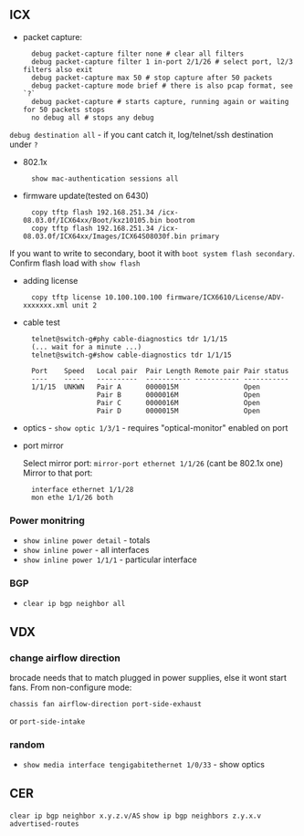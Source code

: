 ## ICX

* packet capture:

        debug packet-capture filter none # clear all filters
        debug packet-capture filter 1 in-port 2/1/26 # select port, l2/3 filters also exit
        debug packet-capture max 50 # stop capture after 50 packets
        debug packet-capture mode brief # there is also pcap format, see `?`
        debug packet-capture # starts capture, running again or waiting for 50 packets stops
        no debug all # stops any debug

`debug destination all` - if you cant catch it, log/telnet/ssh destination under `?`

* 802.1x

        show mac-authentication sessions all






* firmware update(tested on 6430)

        copy tftp flash 192.168.251.34 /icx-08.03.0f/ICX64xx/Boot/kxz10105.bin bootrom
        copy tftp flash 192.168.251.34 /icx-08.03.0f/ICX64xx/Images/ICX64S08030f.bin primary

If you want to write to secondary, boot it with `boot system flash secondary`. Confirm flash load with `show flash`

* adding license

        copy tftp license 10.100.100.100 firmware/ICX6610/License/ADV-xxxxxxx.xml unit 2


* cable test

        telnet@switch-g#phy cable-diagnostics tdr 1/1/15
        (... wait for a minute ...)
        telnet@switch-g#show cable-diagnostics tdr 1/1/15

        Port	Speed	Local pair	Pair Length	Remote pair	Pair status
        ----	-----	----------	-----------	-----------	-----------
        1/1/15 	UNKWN	Pair A    	0000015M   	          	Open
            	     	Pair B    	0000016M   	          	Open
            	     	Pair C    	0000016M   	          	Open
            	     	Pair D    	0000015M   	          	Open

* optics  - `show optic 1/3/1` - requires "optical-monitor" enabled on port

* port mirror

    Select mirror port: `mirror-port ethernet 1/1/26` (cant be 802.1x one)
    Mirror to that port:

        interface ethernet 1/1/28
        mon ethe 1/1/26 both

### Power monitring

* `show inline power detail` - totals
* `show inline power` - all interfaces
* `show inline power 1/1/1` - particular interface

### BGP

 * `clear ip bgp neighbor all`


## VDX

### change airflow direction

brocade needs that to match plugged in power supplies, else it wont start fans.
From non-configure mode:

    chassis fan airflow-direction port-side-exhaust

or `port-side-intake`


### random

* `show media interface tengigabitethernet 1/0/33` - show optics


## CER

`clear ip bgp neighbor x.y.z.v/AS`
`show ip bgp neighbors z.y.x.v advertised-routes`
